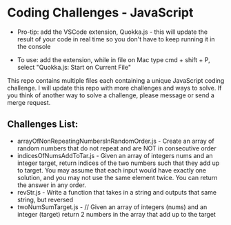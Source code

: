 # Coding Challenges - JavaScript

* Pro-tip: add the VSCode extension, Quokka.js - this will update the result of your code in real time so you don't have to keep running it in the console
- To use: add the extension, while in file on Mac type cmd + shift + P, select "Quokka.js: Start on Current File"

This repo contains multiple files each containing a unique JavaScript coding challenge. I will update this repo with more challenges and ways to solve. If you think of another way to solve a challenge, please message or send a merge request.

## Challenges List:
- arrayOfNonRepeatingNumbersInRandomOrder.js - Create an array of random numbers that do not repeat and are NOT in consecutive order
- indicesOfNumsAddToTar.js - Given an array of integers nums and an integer target, return indices of the two numbers such that they add up to target. You may assume that each input would have exactly one solution, and you may not use the same element twice. You can return the answer in any order.
- revStr.js - Write a function that takes in a string and outputs that same string, but reversed
- twoNumSumTarget.js - // Given an array of integers (nums) and an integer (target) return 2 numbers in the array that add up to the target


